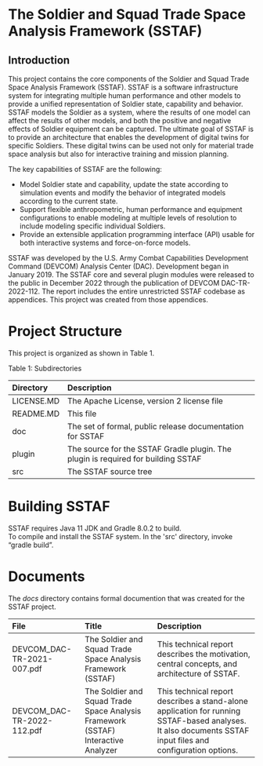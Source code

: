 # The Soldier and Squad Trade Space Analysis Framework (SSTAF) 

## Introduction

This project contains the core components of the Soldier and Squad Trade Space Analysis Framework (SSTAF). SSTAF is a software infrastructure system for integrating multiple human performance and other models to provide a unified representation of Soldier state, capability and behavior. SSTAF models the Soldier as a system, where the results of one model can affect the results of other models, and both the positive and negative effects of Soldier equipment can be captured. The ultimate goal of SSTAF is to provide an architecture that enables the development of digital twins for specific Soldiers. These digital twins can be used not only for material trade space analysis but also for interactive training and mission planning.

The key capabilities of SSTAF are the following:
* Model Soldier state and capability, update the state according to simulation events and modify the behavior of integrated models according to the current state.
* Support flexible anthropometric, human performance and equipment configurations to enable modeling at multiple levels of resolution to include modeling specific individual Soldiers.
* Provide an extensible application programming interface (API) usable for both interactive systems and force-on-force models.

SSTAF was developed by the U.S. Army Combat Capabilities Development Command (DEVCOM) Analysis Center (DAC). Development began in January 2019. The SSTAF core and several plugin modules were released to the public in December 2022 through the publication of DEVCOM DAC-TR-2022-112. The report includes the entire unrestricted SSTAF codebase as appendices. This project was created from those appendices.

# Project Structure

This project is organized as shown in Table 1. 


Table 1: Subdirectories

| Directory | Description  |
|:----------|:----------|
| LICENSE.MD | The Apache License, version 2 license file | 
| README.MD | This file |
| doc | The set of formal, public release documentation for SSTAF |
| plugin | The source for the SSTAF Gradle plugin. The plugin is required for building SSTAF |
| src | The SSTAF source tree |

# Building SSTAF

SSTAF requires Java 11 JDK and Gradle 8.0.2 to build.  
To compile and install the SSTAF system. In the 'src' directory, invoke “gradle build”.


# Documents

The *docs* directory contains formal documention that was created for the SSTAF project.

| File | Title | Description  |
|:----------|:-------|:----------|
| DEVCOM_DAC-TR-2021-007.pdf     | The Soldier and Squad Trade Space Analysis Framework (SSTAF) | This technical report describes the motivation, central concepts, and architecture of SSTAF. |
| DEVCOM_DAC-TR-2022-112.pdf     | The Soldier and Squad Trade Space Analysis Framework (SSTAF) Interactive Analyzer| This technical report describes a stand-alone application for running SSTAF-based analyses. It also documents SSTAF input files and configuration options. |
